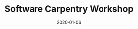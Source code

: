 ---
title: Software Carpentry Workshop
date: 2020-01-06
end_date: 2020-01-07
instructors:
- Kelly Sovacool
- Stephanie Thiede
- Zena Lapp
helpers:
- Sarah Tomkovich
- Emily Benedict
- Lisa Abernathy Close
site: https://UMSWC.github.io/2020-01-06-UMich-WISE
etherpad: https://pad.carpentries.org/2020-01-06-UMich-WISE
eventbrite: 
material: The Unix Shell, R for Reproducibile Scientific Analysis, Version Control with Git
audience: 
---
